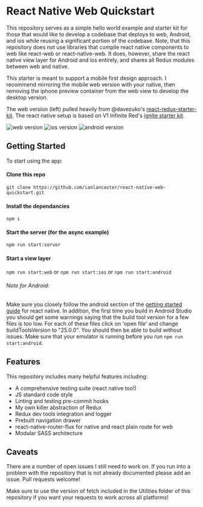 # React Native Web Quickstart

This repository serves as a simple hello world example and starter kit for those that would like to develop a codebase that deploys to web, Android, and ios while reusing a significant portion of the codebase. Note, that this repository does not use libraries that compile react native components to web like react-web or react-native-web. It does, however, share the react native view layer for Android and ios entirely, and shares all Redux modules between web and native.

This starter is meant to support a mobile first design approach. I recommend mirroring the mobile web version with your native, then removing the iphone preview container from the web view to develop the desktop version.

The web version (left) pulled heavily from @davezuko's [react-redux-starter-kit](https://github.com/davezuko/react-redux-starter-kit). The react native setup is based on V1 Infinite Red's [ignite starter kit](https://github.com/infinitered/ignite).

![web version](https://media.giphy.com/media/3ohze3CYn17FvlSnK0/giphy.gif)
![ios version](https://media.giphy.com/media/3og0IUziJhTeNEKYJW/giphy.gif)
![android version](https://media.giphy.com/media/xUPGcGqiCIbHnOiN5m/giphy.gif)

## Getting Started

To start using the app:

#### Clone this repo
`git clone https://github.com/ianlancaster/react-native-web-quickstart.git`

#### Install the dependancies
`npm i`

#### Start the server (for the async example)
`npm run start:server`

#### Start a view layer
`npm run start:web` or `npm run start:ios` or `npm run start:android`

###### Note for Android:

Make sure you closely follow the android section of the [getting started guide](https://facebook.github.io/react-native/docs/getting-started.html) for react native. In addition, the first time you build in Android Studio you should get some warnings saying that the build tool version for a few files is too low. For each of these files click on 'open file' and change buildToolsVersion to "25.0.0". You should then be able to build without issues. Make sure that your emulator is running before you run `npm run start:android`.

## Features

This repository includes many helpful features including:
* A comprehensive testing suite (react native too!)
* JS standard code style
* Linting and testing pre-commit hooks
* My own killer abstraction of Redux
* Redux dev tools integration and logger
* Prebuilt navigation drawer
* react-native-router-flux for native and react plain route for web
* Modular SASS architecture

## Caveats
There are a number of open issues I still need to work on. If you run into a problem with the repository that is not already documented please add an issue. Pull requests welcome!

Make sure to use the version of fetch included in the Utilities folder of this repository if you want your requests to work across all platforms!
